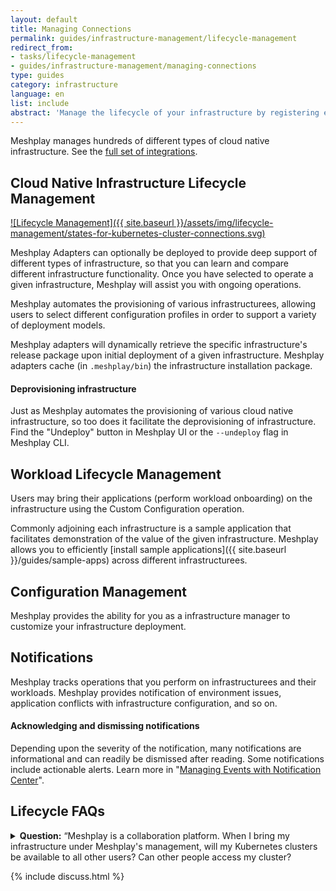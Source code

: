 ```yaml
---
layout: default
title: Managing Connections
permalink: guides/infrastructure-management/lifecycle-management
redirect_from: 
- tasks/lifecycle-management
- guides/infrastructure-management/managing-connections
type: guides
category: infrastructure
language: en
list: include
abstract: 'Manage the lifecycle of your infrastructure by registering each infrastructure element with Meshplay.'
---
```


<a name="lifecycle-management"></a>

Meshplay manages hundreds of different types of cloud native infrastructure. See the [full set of integrations](/integrations).

## Cloud Native Infrastructure Lifecycle Management

[![Lifecycle Management]({{ site.baseurl }}/assets/img/lifecycle-management/states-for-kubernetes-cluster-connections.svg)](/assets/img/lifecycle-management/states-for-kubernetes-cluster-connections.svg)

Meshplay Adapters can optionally be deployed to provide deep support of different types of infrastructure, so that you can learn and compare different infrastructure functionality. Once you have selected to operate a given infrastructure, Meshplay will assist you with ongoing operations.

Meshplay automates the provisioning of various infrastructurees, allowing users to select different configuration profiles in order to support a variety of deployment models.

Meshplay adapters will dynamically retrieve the specific infrastructure's release package upon initial deployment of a given infrastructure. Meshplay adapters cache (in `.meshplay/bin`) the infrastructure installation package.

#### Deprovisioning infrastructure

Just as Meshplay automates the provisioning of various cloud native infrastructure, so too does it facilitate the deprovisioning of infrastructure. Find the "Undeploy" button in Meshplay UI or the `--undeploy` flag in Meshplay CLI.

## Workload Lifecycle Management

Users may bring their applications (perform workload onboarding) on the infrastructure using the Custom Configuration operation.

Commonly adjoining each infrastructure is a sample application that facilitates demonstration of the value of the given infrastructure. Meshplay allows you to efficiently [install sample applications]({{ site.baseurl }}/guides/sample-apps) across different infrastructurees.

## Configuration Management

Meshplay provides the ability for you as a infrastructure manager to customize your infrastructure deployment.

## Notifications

Meshplay tracks operations that you perform on infrastructurees and their workloads. Meshplay provides notification of environment issues, application conflicts with infrastructure configuration, and so on.

#### Acknowledging and dismissing notifications

Depending upon the severity of the notification, many notifications are informational and can readily be dismissed after reading. Some notifications include actionable alerts. Learn more in "[Managing Events with Notification Center]({{site.baseurl}}/guides/events-management)".

## Lifecycle FAQs

<details>
<summary>
<strong>Question:</strong> “Meshplay is a collaboration platform. When I bring my infrastructure under Meshplay's management, will my Kubernetes clusters be available to all other users? Can other people access my cluster?
</summary><strong>Answer:</strong> <p>Yes, they can, <i>IF</i> you explicitly allow them to do so. It's important to understand the following controls and system behavior:</p>
<p><b>1. Ownership:</b> Every connection to a Kubernetes cluster is created by and owned by the individual that provided the Kubernetes context. That individual may elect to share the connection with others on their team (if you have invited anyone to your team(s)).</p>
<p><b>2. Permission:</b> If you do grant other team members access, you do so by creating an environment, assigning that Kubernetes connection to the environment, then creating a workspace and assigning that environment to the workspace. Users of any of your teams to which you have shared access to the workspace will then have permission to access the cluster.</p>
<p><b>3. Connectivity:</b> those individuals will have to be afforded network connectivity to that cluster (in whatever fashion you deem appropriate). Grossly, there are two ways in which this can occur:</p>
<p>3.a) The other user runs their own copy of Meshplay (or signs into a shared instance like the Playground) and will see the connection as being available when they sign in. Their Meshplay Server will need to be able to reach your Kube API over the network. How that is done can be any number of ways and is left unto your own devices.</p>
<p>3.b.) The other user signs into your Meshplay Server instance, which has network access to your Kubernetes cluster. In order for the other user to sign into your Meshplay Server, you would have to expose it to the Internet or VPN or… one of the many other ways to all them access to your Meshplay Server.</p>
<p>So, in short, yes, you can share access to your Kubernetes cluster with other users, but you have to explicitly grant them access to do so. For more information please visit <a href="/extensibility/authorization">Remote Provider Permissions</a>.</p>
</details>

{% include discuss.html %}